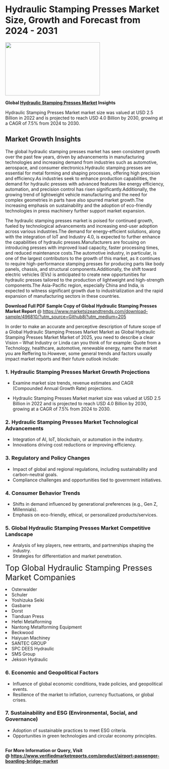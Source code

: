 <H1>Hydraulic Stamping Presses Market Size, Growth and Forecast from 2024 - 2031</H1><img class="aligncenter size-medium wp-image-584254" src="https://thirdeyenews.in/wp-content/uploads/2024/09/Global-Market-Research-300x168.jpeg" alt="" width="300" height="168" /><p><strong>Global&nbsp;<a href="https://www.marketsizeandtrends.com/download-sample/496810/?utm_source=Github8j?utm_medium=205">Hydraulic Stamping Presses Market</a> Insights</strong></p><p>Hydraulic Stamping Presses Market market size was valued at USD 2.5 Billion in 2022 and is projected to reach USD 4.0 Billion by 2030, growing at a CAGR of 7.5% from 2024 to 2030.</p><p><h2>Market Growth Insights</h2> <p>The global hydraulic stamping presses market has seen consistent growth over the past few years, driven by advancements in manufacturing technologies and increasing demand from industries such as automotive, aerospace, and consumer electronics.Hydraulic stamping presses are essential for metal forming and shaping processes, offering high precision and efficiency.As industries seek to enhance production capabilities, the demand for hydraulic presses with advanced features like energy efficiency, automation, and precision control has risen significantly.Additionally, the growing trend of lightweight vehicle manufacturing and the need for complex geometries in parts have also spurred market growth.The increasing emphasis on sustainability and the adoption of eco-friendly technologies in press machinery further support market expansion.</p> <p>The hydraulic stamping presses market is poised for continued growth, fueled by technological advancements and increasing end-user adoption across various industries.The demand for energy-efficient solutions, along with the integration of IoT and Industry 4.0, is expected to further enhance the capabilities of hydraulic presses.Manufacturers are focusing on introducing presses with improved load capacity, faster processing times, and reduced maintenance costs.The automotive industry, in particular, is one of the largest contributors to the growth of this market, as it continues to require high-performance stamping presses for producing parts like body panels, chassis, and structural components.Additionally, the shift toward electric vehicles (EVs) is anticipated to create new opportunities for hydraulic presses tailored to the production of lightweight and high-strength components.The Asia-Pacific region, especially China and India, is expected to witness significant growth due to industrialization and the rapid expansion of manufacturing sectors in these countries.</p> <p><span class=""><strong>Download Full PDF Sample Copy of Global Hydraulic Stamping Presses Market Report</strong> @ <a href="https://www.marketsizeandtrends.com/download-sample/496810/?utm_source=Github8j?utm_medium=205" target="_blank">https://www.marketsizeandtrends.com/download-sample/496810/?utm_source=Github8j?utm_medium=205</a></span></p><p>In order to make an accurate and perceptive description of future scope of a Global&nbsp;Hydraulic Stamping Presses Market Market as Global&nbsp;Hydraulic Stamping Presses Market Market of 2025, you need to describe a clear Vision &ndash; What Industry or Linda can you think of for example: Quote from a Technology, healthcare, automotive, renewable energy, name the market you are Reffering to.However, some general trends and factors usually impact market reports and their future outlook include:</p><h3>1.&nbsp;<strong>Hydraulic Stamping Presses Market Growth Projections</strong></h3><ul><li>Examine market size trends, revenue estimates and CAGR (Compounded Annual Growth Rate) projections.</li><li><p>Hydraulic Stamping Presses Market market size was valued at USD 2.5 Billion in 2022 and is projected to reach USD 4.0 Billion by 2030, growing at a CAGR of 7.5% from 2024 to 2030.</p></li></ul><h3>2.&nbsp;<strong>Hydraulic Stamping Presses Market Technological Advancements</strong></h3><ul><li>Integration of AI, IoT, blockchain, or automation in the industry.</li><li>Innovations driving cost reductions or improving efficiency.</li></ul><h3>3.&nbsp;<strong>Regulatory and Policy Changes</strong></h3><ul><li>Impact of global and regional regulations, including sustainability and carbon-neutral goals.</li><li>Compliance challenges and opportunities tied to government initiatives.</li></ul><h3>4.&nbsp;<strong>Consumer Behavior Trends</strong></h3><ul><li>Shifts in demand influenced by generational preferences (e.g., Gen Z, Millennials).</li><li>Emphasis on eco-friendly, ethical, or personalized products/services.</li></ul><h3>5.&nbsp;<strong>Global Hydraulic Stamping Presses Market Competitive Landscape</strong></h3><ul><li>Analysis of key players, new entrants, and partnerships shaping the industry.</li><li>Strategies for differentiation and market penetration.</li></ul><p data-pm-slice="1 1 []"><span style="color: inherit; font-family: inherit; font-size: 25px;">Top Global Hydraulic Stamping Presses Market Companies</span></p><div class="" data-test-id=""><p><li>Osterwalder</li><li> Schuler</li><li> Yoshizuka Seiki</li><li> Gasbarre</li><li> Dorst</li><li> Tianduan Press</li><li> Hefei Metalforming</li><li> Nantong Metalforming Equipment</li><li> Beckwood</li><li> Haiyuan Machiney</li><li> SANTEC GROUP</li><li> SPC DEES Hydraulic</li><li> SMS Group</li><li> Jekson Hydraulic</li></p></div><h3>6.&nbsp;<strong>Economic and Geopolitical Factors</strong></h3><ul><li>Influence of global economic conditions, trade policies, and geopolitical events.</li><li>Resilience of the market to inflation, currency fluctuations, or global crises.</li></ul><h3>7.&nbsp;<strong>Sustainability and ESG (Environmental, Social, and Governance)</strong></h3><ul><li>Adoption of sustainable practices to meet ESG criteria.</li><li>Opportunities in green technologies and circular economy principles.</li></ul><h2><strong style="font-size: 14px;">For More Information or Query, Visit @&nbsp;</strong><a style="background-color: #ffffff; font-size: 14px;" href="https://www.marketsizeandtrends.com/report/hydraulic-stamping-presses-market/" target="_blank">https://www.verifiedmarketreports.com/product/airport-passenger-boarding-bridge-market</a></h2>